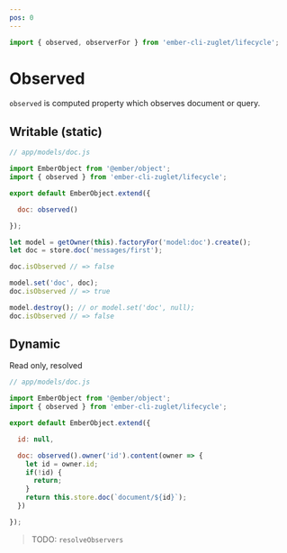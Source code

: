 ```yaml
---
pos: 0
---
```


``` javascript
import { observed, observerFor } from 'ember-cli-zuglet/lifecycle';
```

# Observed

`observed` is computed property which observes document or query.

## Writable (static)

``` javascript
// app/models/doc.js

import EmberObject from '@ember/object';
import { observed } from 'ember-cli-zuglet/lifecycle';

export default EmberObject.extend({

  doc: observed()

});
```

``` javascript
let model = getOwner(this).factoryFor('model:doc').create();
let doc = store.doc('messages/first');

doc.isObserved // => false

model.set('doc', doc);
doc.isObserved // => true

model.destroy(); // or model.set('doc', null);
doc.isObserved // => false
```

## Dynamic

Read only, resolved

``` javascript
// app/models/doc.js

import EmberObject from '@ember/object';
import { observed } from 'ember-cli-zuglet/lifecycle';

export default EmberObject.extend({

  id: null,

  doc: observed().owner('id').content(owner => {
    let id = owner.id;
    if(!id) {
      return;
    }
    return this.store.doc(`document/${id}`);
  })

});
```

> TODO: `resolveObservers`
